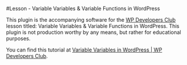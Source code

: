 #Lesson - Variable Variables & Variable Functions in WordPress

This plugin is the accompanying software for the [WP Developers Club](http://wpdevelopersclub.com) lesson titled: Variable Variables & Variable Functions in WordPress.  This plugin is not production worthy by any means, but rather for educational purposes.

You can find this tutorial at [Variable Variables in WordPress | WP Developers Club](http://wpdevelopersclub.com/school/lessons/variable-variables-in-wordpress).